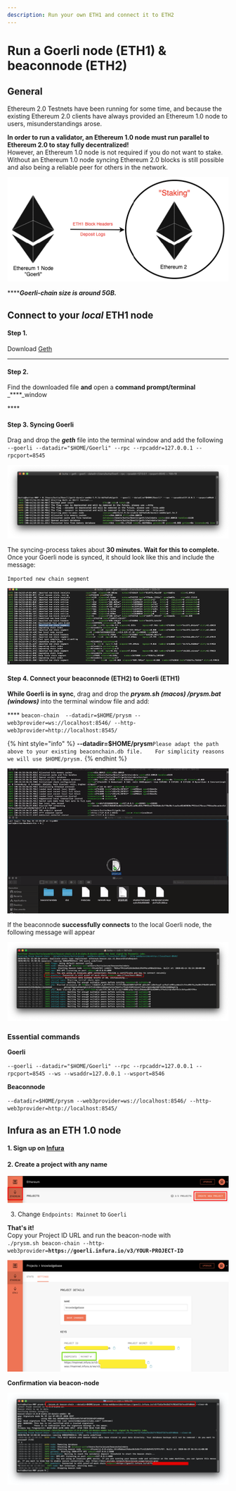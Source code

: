 ```yaml
---
description: Run your own ETH1 and connect it to ETH2
---
```


# Run a Goerli node \(ETH1\) & beaconnode \(ETH2\)

## General

Ethereum 2.0 Testnets have been running for some time, and because the existing Ethereum 2.0 clients have always provided an Ethereum 1.0  node to users, misunderstandings arose.  
  
**In order to run a validator, an Ethereum 1.0 node must run parallel to Ethereum 2.0 to stay fully decentralized!**   
However, an Ethereum 1.0 node is not required if you do not want to stake. Without an Ethereum 1.0 node  syncing Ethereum 2.0 blocks is still possible and also being a reliable peer for others in the network.  


![](.gitbook/assets/image%20%2841%29.png)

  
****_**Goerli-chain size is around 5GB.**_

## **Connect to your** _local_  **ETH1 node**

#### Step 1.

Download [Geth](https://geth.ethereum.org/downloads/)  
****

#### **Step 2.** 

Find the downloaded file **and** open a **command prompt/terminal** _****_window

\*\*\*\*

#### **Step 3. Syncing Goerli**

  
Drag and drop the _**geth**_ file into the terminal window and add the following   
`--goerli --datadir="$HOME/Goerli" --rpc --rpcaddr=127.0.0.1 --rpcport=8545`

![](.gitbook/assets/image%20%28159%29.png)

The syncing-process takes about **30 minutes.** **Wait for this to complete.**  
Once your Goerli node is synced, it should look like this and include the message:  
  
`Imported new chain segment`

![](.gitbook/assets/image%20%2840%29.png)



#### **Step 4. Connect your beaconnode \(ETH2\) to Goerli \(ETH1\)**

**While Goerli is in sync**, drag and drop the _**prysm.sh \(macos\) /prysm.bat \(windows\)**_ into the terminal window file and add:   
  
**** `beacon-chain  --datadir=$HOME/prysm --web3provider=ws://localhost:8546/ --http-web3provider=http://localhost:8545/`

{% hint style="info" %}
**--datadir=$HOME/prysm**`Please adapt the path above to your existing beaconchain.db file.   
For simplicity reasons we will use $HOME/prysm.`
{% endhint %}

![](.gitbook/assets/beaconoerli1.gif)



If the beaconnode **successfully connects** to the local Goerli node, the following message will appear 

![](.gitbook/assets/connected.png)

### Essential commands

**Goerli**

`--goerli --datadir="$HOME/Goerli" --rpc --rpcaddr=127.0.0.1 --rpcport=8545 --ws --wsaddr=127.0.0.1 --wsport=8546`

**Beaconnode**

`--datadir=$HOME/prysm --web3provider=ws://localhost:8546/ --http-web3provider=http://localhost:8545/`

## Infura as an ETH 1.0 node

#### 

#### 1. Sign up on [Infura](https://infura.io/)

#### 2. Create a project with any name

![](.gitbook/assets/image%20%28100%29.png)

3. Change `Endpoints: Mainnet` to `Goerli`

**That's it!**   
Copy your Project ID URL and run the beacon-node with   
`./prysm.sh beacon-chain --http-web3provider=`**`https://goerli.infura.io/v3/YOUR-PROJECT-ID`**

![](.gitbook/assets/image%20%2896%29.png)

  
**Confirmation via beacon-node**

![](.gitbook/assets/image%20%2899%29.png)





